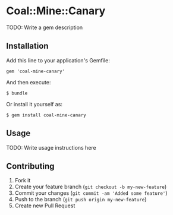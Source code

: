 # Coal::Mine::Canary

TODO: Write a gem description

## Installation

Add this line to your application's Gemfile:

    gem 'coal-mine-canary'

And then execute:

    $ bundle

Or install it yourself as:

    $ gem install coal-mine-canary

## Usage

TODO: Write usage instructions here

## Contributing

1. Fork it
2. Create your feature branch (`git checkout -b my-new-feature`)
3. Commit your changes (`git commit -am 'Added some feature'`)
4. Push to the branch (`git push origin my-new-feature`)
5. Create new Pull Request
